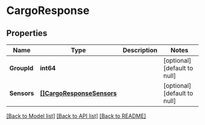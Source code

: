 # CargoResponse

## Properties
Name | Type | Description | Notes
------------ | ------------- | ------------- | -------------
**GroupId** | **int64** |  | [optional] [default to null]
**Sensors** | [**[]CargoResponseSensors**](CargoResponse_sensors.md) |  | [optional] [default to null]

[[Back to Model list]](../README.md#documentation-for-models) [[Back to API list]](../README.md#documentation-for-api-endpoints) [[Back to README]](../README.md)


